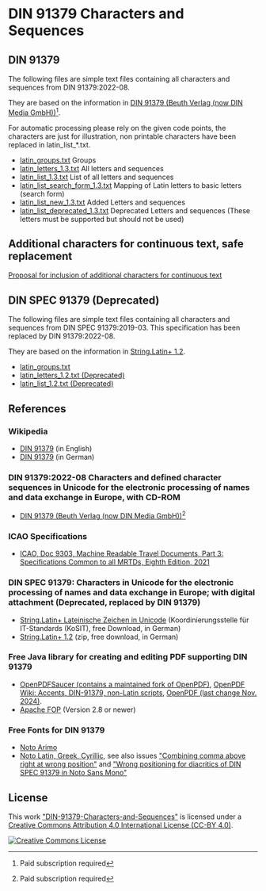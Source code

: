 # DIN 91379 Characters and Sequences
## DIN 91379
The following files are simple text files containing all characters and sequences from DIN 91379:2022-08.

They are based on the information in [DIN 91379 (Beuth Verlag (now DIN Media GmbH))](https://www.dinmedia.de/de/norm/din-91379/353496133)[^1].

For automatic processing please rely on the given code points, the characters are just for illustration, non printable characters have been replaced in latin_list_*.txt.

- [latin_groups.txt](https://github.com/String-Latin/DIN-91379-Characters-and-Sequences/blob/main/latin_groups.txt) Groups
- [latin_letters_1.3.txt](https://github.com/String-Latin/DIN-91379-Characters-and-Sequences/blob/main/latin_letters_1.3.txt) All letters and sequences
- [latin_list_1.3.txt](https://github.com/String-Latin/DIN-91379-Characters-and-Sequences/blob/main/latin_list_1.3.txt) List of all letters and sequences
- [latin_list_search_form_1.3.txt](https://github.com/String-Latin/DIN-91379-Characters-and-Sequences/blob/main/latin_list_search_form_1.3.txt) Mapping of Latin letters to basic letters (search form)
- [latin_list_new_1.3.txt](https://github.com/String-Latin/DIN-91379-Characters-and-Sequences/blob/main/latin_list_new_1.3.txt) Added Letters and sequences
- [latin_list_deprecated_1.3.txt](https://github.com/String-Latin/DIN-91379-Characters-and-Sequences/blob/main/latin_list_deprecated_1.3.txt) Deprecated Letters and sequences (These letters must be supported but should not be used)

## Additional characters for continuous text, safe replacement
[Proposal for inclusion of additional characters for continuous text](https://github.com/String-Latin/DIN-91379-Characters-and-Sequences/blob/main/additional_characters_for_continuous_text.md)

## DIN SPEC 91379 (Deprecated)
The following files are simple text files containing all characters and sequences from DIN SPEC 91379:2019-03.
This specification has been replaced by DIN 91379:2022-08.

They are based on the information in [String.Latin+ 1.2](https://www.xoev.de/sixcms/media.php/13/StringLatin%2012.zip).

- [latin_groups.txt](https://github.com/String-Latin/DIN-91379-Characters-and-Sequences/blob/main/latin_groups.txt)
- [latin_letters_1.2.txt (Deprecated)](https://github.com/String-Latin/DIN-91379-Characters-and-Sequences/blob/main/DIN_SPEC_91379_Deprecated/latin_letters_1.2.txt)
- [latin_list_1.2.txt (Deprecated)](https://github.com/String-Latin/DIN-91379-Characters-and-Sequences/blob/main/DIN_SPEC_91379_Deprecated/latin_list_1.2.txt)

## References
### Wikipedia
- [DIN 91379](https://en.wikipedia.org/wiki/DIN_91379) (in English)
- [DIN 91379](https://de.wikipedia.org/wiki/DIN_91379) (in German)

### DIN 91379:2022-08 Characters and defined character sequences in Unicode for the electronic processing of names and data exchange in Europe, with CD-ROM
- [DIN 91379 (Beuth Verlag (now DIN Media GmbH))](https://www.dinmedia.de/de/norm/din-91379/353496133)[^1]

### ICAO Specifications 
- [ICAO, Doc 9303, Machine Readable Travel Documents, Part 3: Specifications Common to all MRTDs, Eighth Edition, 2021](https://www.icao.int/publications/Documents/9303_p3_cons_en.pdf)

### DIN SPEC 91379: Characters in Unicode for the electronic processing of names and data exchange in Europe; with digital attachment (Deprecated, replaced by DIN 91379)
- [String.Latin+ Lateinische Zeichen in Unicode](https://www.xoev.de/string-latin-4813) (Koordinierungsstelle für IT-Standards (KoSIT), free Download, in German)
- [String.Latin+ 1.2](https://www.xoev.de/sixcms/media.php/13/StringLatin%2012.zip)     (zip, free download, in German)

### Free Java library for creating and editing PDF supporting DIN 91379
- [OpenPDFSaucer (contains a maintained fork of OpenPDF)](https://github.com/openpdfsaucer/openpdfsaucer),
[OpenPDF Wiki: Accents, DIN-91379, non-Latin scripts](https://github.com/LibrePDF/OpenPDF/wiki/Accents,-DIN-91379,-non-Latin-scripts), [OpenPDF (last change Nov. 2024)](https://github.com/LibrePDF/OpenPDF).
- [Apache FOP](https://github.com/apache/xmlgraphics-fop) (Version 2.8 or newer)

### Free Fonts for DIN 91379
- [Noto Arimo](https://github.com/notofonts/Arimo)
- [Noto Latin, Greek, Cyrillic](https://github.com/notofonts/latin-greek-cyrillic), 
  see also issues ["Combining comma above right at wrong position"](https://github.com/notofonts/latin-greek-cyrillic/issues/33) and
  ["Wrong positioning for diacritics of DIN SPEC 91379 in Noto Sans Mono"](https://github.com/notofonts/latin-greek-cyrillic/issues/1)

## License
This work ["DIN-91379-Characters-and-Sequences"](https://github.com/String-Latin/DIN-91379-Characters-and-Sequences)
is licensed under a [Creative Commons Attribution 4.0 International License (CC-BY 4.0)](http://creativecommons.org/licenses/by/4.0/).

[![Creative Commons License](https://i.creativecommons.org/l/by/4.0/88x31.png)](http://creativecommons.org/licenses/by/4.0/)

[^1]: Paid subscription required
